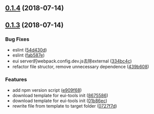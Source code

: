 <a name="0.1.4"></a>
## [0.1.4](https://github.com/MST-EUI/EUI-cli/compare/v0.1.3...v0.1.4) (2018-07-14)



<a name="0.1.3"></a>
## [0.1.3](https://github.com/MST-EUI/EUI-cli/compare/01b86ec...v0.1.3) (2018-07-14)


### Bug Fixes

* eslint ([54d430d](https://github.com/MST-EUI/EUI-cli/commit/54d430d))
* eslint ([fab587e](https://github.com/MST-EUI/EUI-cli/commit/fab587e))
* eui server的webpack.config.dev.js去除external ([334bc4c](https://github.com/MST-EUI/EUI-cli/commit/334bc4c))
* refactor file structor, remove unnecessary dependence ([439b608](https://github.com/MST-EUI/EUI-cli/commit/439b608))


### Features

* add npm version script ([e909f68](https://github.com/MST-EUI/EUI-cli/commit/e909f68))
* download template for eui-tools init ([8675586](https://github.com/MST-EUI/EUI-cli/commit/8675586))
* download template for eui-tools init ([01b86ec](https://github.com/MST-EUI/EUI-cli/commit/01b86ec))
* rewrite file from template to target folder ([0727f7d](https://github.com/MST-EUI/EUI-cli/commit/0727f7d))



